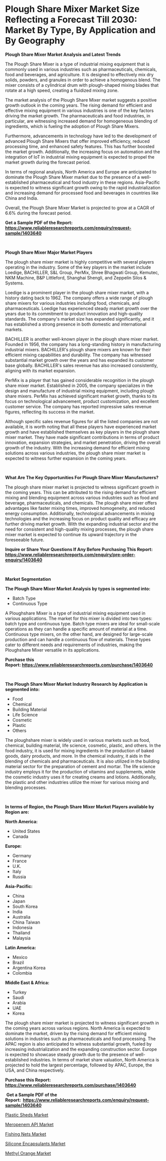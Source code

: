 <p><h1>Plough Share Mixer Market Size Reflecting a Forecast Till 2030: Market By Type, By Application and By Geography</h1></p><p><strong>Plough Share Mixer Market Analysis and Latest Trends</strong></p>
<p><p>The Plough Share Mixer is a type of industrial mixing equipment that is commonly used in various industries such as pharmaceuticals, chemicals, food and beverages, and agriculture. It is designed to effectively mix dry solids, powders, and granules in order to achieve a homogenous blend. The mixer consists of a cylindrical drum with plough-shaped mixing blades that rotate at a high speed, creating a fluidized mixing zone.</p><p>The market analysis of the Plough Share Mixer market suggests a positive growth outlook in the coming years. The rising demand for efficient and effective mixing equipment in various industries is one of the key factors driving the market growth. The pharmaceuticals and food industries, in particular, are witnessing increased demand for homogeneous blending of ingredients, which is fueling the adoption of Plough Share Mixers.</p><p>Furthermore, advancements in technology have led to the development of advanced Plough Share Mixers that offer improved efficiency, reduced processing time, and enhanced safety features. This has further boosted the market growth. Additionally, the increasing focus on automation and the integration of IoT in industrial mixing equipment is expected to propel the market growth during the forecast period.</p><p>In terms of regional analysis, North America and Europe are anticipated to dominate the Plough Share Mixer market due to the presence of a well-established pharmaceutical and food industry in these regions. Asia-Pacific is expected to witness significant growth owing to the rapid industrialization and increasing demand for processed food and beverages in countries like China and India.</p><p>Overall, the Plough Share Mixer Market is projected to grow at a CAGR of 6.6% during the forecast period.</p></p>
<p><strong>Get a Sample PDF of the Report:&nbsp; <a href="https://www.reliableresearchreports.com/enquiry/request-sample/1403640">https://www.reliableresearchreports.com/enquiry/request-sample/1403640</a></strong></p>
<p>&nbsp;</p>
<p><strong>Plough Share Mixer Major Market Players</strong></p>
<p><p>The plough share mixer market is highly competitive with several players operating in the industry. Some of the key players in the market include Loedige, BACHILLER, S&L Group, PerMix, Shree Bhagwati Group, Kemutec, NKM Machine, B&P Littleford, Shanghai Shengli, and Zeppelin Silos & Systems.</p><p>Loedige is a prominent player in the plough share mixer market, with a history dating back to 1962. The company offers a wide range of plough share mixers for various industries including food, chemicals, and pharmaceuticals. Loedige has experienced steady market growth over the years due to its commitment to product innovation and high-quality standards. The company's market size has expanded significantly, and it has established a strong presence in both domestic and international markets.</p><p>BACHILLER is another well-known player in the plough share mixer market. Founded in 1956, the company has a long-standing history in manufacturing industrial mixers. BACHILLER's plough share mixers are known for their efficient mixing capabilities and durability. The company has witnessed substantial market growth over the years and has expanded its customer base globally. BACHILLER's sales revenue has also increased consistently, aligning with its market expansion.</p><p>PerMix is a player that has gained considerable recognition in the plough share mixer market. Established in 2005, the company specializes in the design and manufacture of industrial mixing equipment, including plough share mixers. PerMix has achieved significant market growth, thanks to its focus on technological advancement, product customization, and excellent customer service. The company has reported impressive sales revenue figures, reflecting its success in the market.</p><p>Although specific sales revenue figures for all the listed companies are not available, it is worth noting that all these players have experienced market growth and have established themselves as key players in the plough share mixer market. They have made significant contributions in terms of product innovation, expansion strategies, and market penetration, driving the overall growth of the industry. With the increasing demand for efficient mixing solutions across various industries, the plough share mixer market is expected to witness further expansion in the coming years.</p></p>
<p>&nbsp;</p>
<p><strong>What Are The Key Opportunities For Plough Share Mixer Manufacturers?</strong></p>
<p><p>The plough share mixer market is projected to witness significant growth in the coming years. This can be attributed to the rising demand for efficient mixing and blending equipment across various industries such as food and beverage, pharmaceuticals, and chemicals. The plough share mixer offers advantages like faster mixing times, improved homogeneity, and reduced energy consumption. Additionally, technological advancements in mixing technologies and the increasing focus on product quality and efficacy are further driving market growth. With the expanding industrial sector and the need for consistent and high-quality mixing processes, the plough share mixer market is expected to continue its upward trajectory in the foreseeable future.</p></p>
<p><strong>Inquire or Share Your Questions If Any Before Purchasing This Report: <a href="https://www.reliableresearchreports.com/enquiry/pre-order-enquiry/1403640">https://www.reliableresearchreports.com/enquiry/pre-order-enquiry/1403640</a></strong></p>
<p>&nbsp;</p>
<p><strong>Market Segmentation</strong></p>
<p><strong>The Plough Share Mixer Market Analysis by types is segmented into:</strong></p>
<p><ul><li>Batch Type</li><li>Continuous Type</li></ul></p>
<p><p>A Ploughshare Mixer is a type of industrial mixing equipment used in various applications. The market for this mixer is divided into two types: batch type and continuous type. Batch type mixers are ideal for small-scale operations as they can handle a specific amount of material at a time. Continuous type mixers, on the other hand, are designed for large-scale production and can handle a continuous flow of materials. These types cater to different needs and requirements of industries, making the Ploughshare Mixer versatile in its applications.</p></p>
<p><strong>Purchase this Report:&nbsp;<a href="https://www.reliableresearchreports.com/purchase/1403640">https://www.reliableresearchreports.com/purchase/1403640</a></strong></p>
<p>&nbsp;</p>
<p><strong>The Plough Share Mixer Market Industry Research by Application is segmented into:</strong></p>
<p><ul><li>Food</li><li>Chemical</li><li>Building Material</li><li>Life Science</li><li>Cosmetic</li><li>Plastic</li><li>Others</li></ul></p>
<p><p>The ploughshare mixer is widely used in various markets such as food, chemical, building material, life science, cosmetic, plastic, and others. In the food industry, it is used for mixing ingredients in the production of baked goods, dairy products, and more. In the chemical industry, it aids in the blending of chemicals and pharmaceuticals. It is also utilized in the building material sector for the preparation of cement and mortar. The life science industry employs it for the production of vitamins and supplements, while the cosmetic industry uses it for creating creams and lotions. Additionally, the plastic and other industries utilize the mixer for various mixing and blending processes.</p></p>
<p>&nbsp;</p>
<p><strong>In terms of Region, the Plough Share Mixer Market Players available by Region are:</strong></p>
<p>
    <p> <strong> North America: </strong>
        <ul>
            <li>United States</li>
            <li>Canada</li>
        </ul>
        </p> 
    <p> <strong> Europe: </strong>
        <ul>
            <li>Germany</li>
            <li>France</li>
            <li>U.K.</li>
            <li>Italy</li>
            <li>Russia</li>
        </ul>
        </p> 
    <p> <strong> Asia-Pacific: </strong>
        <ul>
            <li>China</li>
            <li>Japan</li>
            <li>South Korea</li>
            <li>India</li>
            <li>Australia</li>
            <li>China Taiwan</li>
            <li>Indonesia</li>
            <li>Thailand</li>
            <li>Malaysia</li>
        </ul>
        </p> 
    <p> <strong> Latin America: </strong>
        <ul>
            <li>Mexico</li>
            <li>Brazil</li>
            <li>Argentina Korea</li>
            <li>Colombia</li>
        </ul>
        </p> 
    <p> <strong> Middle East & Africa: </strong>
        <ul>
            <li>Turkey</li>
            <li>Saudi</li>
            <li>Arabia</li>
            <li>UAE</li>
            <li>Korea</li>
        </ul>
    </p>
    </p>
<p><p>The plough share mixer market is projected to witness significant growth in the coming years across various regions. North America is expected to dominate the market, driven by the rising demand for efficient mixing solutions in industries such as pharmaceuticals and food processing. The APAC region is also anticipated to witness substantial growth, fueled by increasing industrialization and the expanding construction sector. Europe is expected to showcase steady growth due to the presence of well-established industries. In terms of market share valuation, North America is projected to hold the largest percentage, followed by APAC, Europe, the USA, and China respectively.</p></p>
<p><strong>Purchase this Report: <a href="https://www.reliableresearchreports.com/purchase/1403640">https://www.reliableresearchreports.com/purchase/1403640</a></strong></p>
<p>&nbsp;<strong>Get a Sample PDF of the Report:&nbsp;&nbsp;<a href="https://www.reliableresearchreports.com/enquiry/request-sample/1403640">https://www.reliableresearchreports.com/enquiry/request-sample/1403640</a></strong></p>
<p><strong></strong></p>
<p><p><a href="https://medium.com/@rameshramurp23/plastic-sheds-market-trends-forecast-and-competitive-analysis-to-2030-f783e1c98639">Plastic Sheds Market</a></p><p><a href="https://github.com/mahnoor2003/Market-Research-Report-List-1/blob/main/meropenem-api-market.md">Meropenem API Market</a></p><p><a href="https://medium.com/@adityalohrp23/fishing-nets-market-insights-into-market-cagr-market-trends-and-growth-strategies-f89b7899d246">Fishing Nets Market</a></p><p><a href="https://www.linkedin.com/pulse/silicone-encapsulants-market-research-report-provides-thorough-n7tqe/">Silicone Encapsulants Market</a></p><p><a href="https://www.linkedin.com/pulse/methyl-orange-market-size-share-global-analysis-report-wdlue/">Methyl Orange Market</a></p></p>